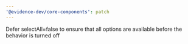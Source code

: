 ```yaml
---
'@evidence-dev/core-components': patch
---
```


Defer selectAll=false to ensure that all options are available before the behavior is turned off
